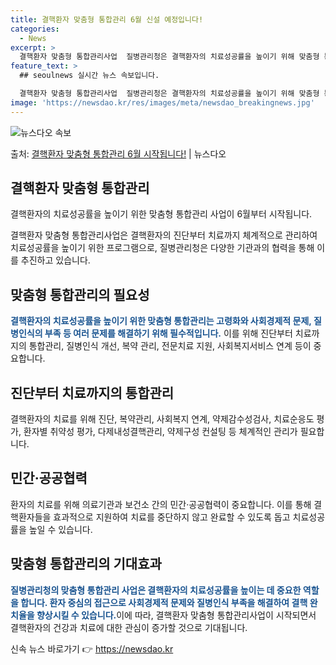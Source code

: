 ```yaml
---
title: 결핵환자 맞춤형 통합관리 6월 신설 예정입니다!
categories:
  - News
excerpt: >
  결핵환자 맞춤형 통합관리사업  질병관리청은 결핵환자의 치료성공률을 높이기 위해 맞춤형 통합관리를 도입한다고 …
feature_text: >
  ## seoulnews 실시간 뉴스 속보입니다.

  결핵환자 맞춤형 통합관리사업  질병관리청은 결핵환자의 치료성공률을 높이기 위해 맞춤형 통합관리를 도입한다고 …
image: 'https://newsdao.kr/res/images/meta/newsdao_breakingnews.jpg'
---
```


![뉴스다오 속보](https://newsdao.kr/res/images/meta/newsdao_breakingnews.jpg)

<p>출처: <a href="https://newsdao.kr/4014" rel="dofollow">결핵환자 맞춤형 통합관리 6월 시작됩니다!</a> | 뉴스다오</p>

<h2 data-ke-size="size26">결핵환자 맞춤형 통합관리</h2>
결핵환자의 치료성공률을 높이기 위한 맞춤형 통합관리 사업이 6월부터 시작됩니다.

<p data-ke-size="size16">결핵환자 맞춤형 통합관리사업은 결핵환자의 진단부터 치료까지 체계적으로 관리하여 치료성공률을 높이기 위한 프로그램으로, 질병관리청은 다양한 기관과의 협력을 통해 이를 추진하고 있습니다.</p>

<h2 data-ke-size="size24">맞춤형 통합관리의 필요성</h2>
<b><span style="color: #1a5490;">결핵환자의 치료성공률을 높이기 위한 맞춤형 통합관리는 고령화와 사회경제적 문제, 질병인식의 부족 등 여러 문제를 해결하기 위해 필수적입니다.</span></b> 이를 위해 진단부터 치료까지의 통합관리, 질병인식 개선, 복약 관리, 전문치료 지원, 사회복지서비스 연계 등이 중요합니다.

<h2 data-ke-size="size24">진단부터 치료까지의 통합관리</h2>
결핵환자의 치료를 위해 진단, 복약관리, 사회복지 연계, 약제감수성검사, 치료순응도 평가, 환자별 취약성 평가, 다제내성결핵관리, 약제구성 컨설팅 등 체계적인 관리가 필요합니다.

<h2 data-ke-size="size24">민간·공공협력</h2>
환자의 치료를 위해 의료기관과 보건소 간의 민간·공공협력이 중요합니다. 이를 통해 결핵환자들을 효과적으로 지원하여 치료를 중단하지 않고 완료할 수 있도록 돕고 치료성공률을 높일 수 있습니다.

<h2 data-ke-size="size24">맞춤형 통합관리의 기대효과</h2>
<b><span style="color: #1a5490;">질병관리청의 맞춤형 통합관리 사업은 결핵환자의 치료성공률을 높이는 데 중요한 역할을 합니다. 환자 중심의 접근으로 사회경제적 문제와 질병인식 부족을 해결하여 결핵 완치율을 향상시킬 수 있습니다.</span></b>이에 따라, 결핵환자 맞춤형 통합관리사업이 시작되면서 결핵환자의 건강과 치료에 대한 관심이 증가할 것으로 기대됩니다. 

신속 뉴스 바로가기 👉 <a href="https://newsdao.kr" rel="dofollow">https://newsdao.kr</a>


